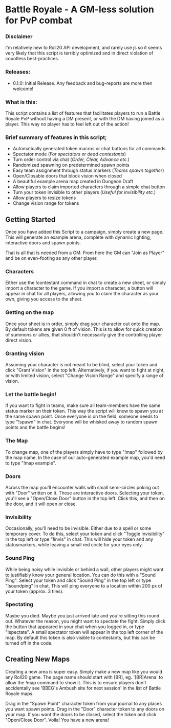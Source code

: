 # **Battle Royale - A GM-less solution for PvP combat**

### Disclaimer
I'm relatively new to Roll20 API development, and rarely use js so it seems very likely that this script is terribly optimized and in direct violation of countless best-practices.

### Releases:
* 0.1.0: Initial Release. Any feedback and bug-reports are more then welcome!

### What is this:
This script contains a list of features that facilitates players to run a Battle Royale PvP without having a DM present, or with the DM having joined as a player. This way no player has to feel left out of the action! 

### Brief summary of features in this script;
 * Automatically generated token macros or chat buttons for all commands 
 * Spectator mode (*For spectators or dead contestants*)
 * Turn order control via chat (*Order, Clear, Advance etc.*)
 * Randomized spawning on predetermined spawn points
 * Easy team assignment through status markers (*Teams spawn together*)
 * Open/Closable doors that block vision when closed
 * A beautiful example arena map created in Dungeon Draft
 * Allow players to claim imported characters through a simple chat button
 * Turn your token invisible to other players (*Useful for invisibility etc.*)
 * Allow players to resize tokens
 * Change vision range for tokens

## **Getting Started**
Once you have added this Script to a campaign, simply create a new page. This will generate an example arena, complete with dynamic lighting, interactive doors and spawn points. 

That is all that is needed from a GM. From here the GM can "Join as Player" and be on even-footing as any other player.

### Characters
Either use the !contestant command in chat to create a new sheet, or simply import a character to the game. If you import a character, a button will appear in chat for all players, allowing you to claim the character as your own, giving you access to the sheet.  

### Getting on the map
Once your sheet is in order, simply drag your character out onto the map. By default tokens are given 0 ft of vision. This is to allow for quick creation of summons or allies, that shouldn't necessarily give the controlling player direct vision. 

### Granting vision
Assuming your character is not meant to be blind, select your token and click "Grant Vision" in the top left. Alternatively, if you want to fight at night, or with limited vision, select "Change Vision Range" and specify a range of vision.

### Let the battle begin!
If you want to fight in teams, make sure all team-members have the same status marker on their token. This way the script will know to spawn you at the same spawn point. Once everyone is on the field, someone needs to type "!spawn" in chat. Everyone will be whisked away to random spawn points and the battle begins!

### The Map
To change map, one of the players simply have to type "!map" followed by the map name. In the case of our auto-generated example map, you'd need to type "!map example".

### Doors
Across the map you'll encounter walls with small semi-circles poking out with "Door" written on it. These are interactive doors. Selecting your token, you'll see a "Open/Close Door" button in the top left. Click this, and then on the door, and it will open or close. 

### Invisibility
Occasionally, you'll need to be invisible. Either due to a spell or some temporary cover. To do this, select your token and click "Toggle Invisibility" in the top left or type "!invis" in chat. This will hide your token and any statusmarkers, while leaving a small red circle for your eyes only. 

### Sound Ping
While being noisy while invisible or behind a wall, other players might want to justifiably know your general location. You can do this with a "Sound Ping". Select your token and click "Sound Ping" in the top left or type "!soundping" in chat. This will ping everyone to a location within 200 px of your token (approx. 3 tiles).

### Spectating
Maybe you died. Maybe you just arrived late and you're sitting this round out. Whatever the reason, you might want to spectate the fight. Simply click the button that appeared in your chat when you logged in, or type "!spectate". A small spectator token will appear in the top left corner of the map. By default this token is also visible to contestants, but this can be turned off in the code.

## **Creating New Maps**
Creating a new area is super easy. 
Simply make a new map like you would any Roll20 game. The page name should start with [BR], eg. '[BR]Arena' to allow the !map command to show it. This is to ensure players don't accidentally see 'BBEG's Ambush site for next session' in the list of Battle Royale maps.

Drag in the "Spawn Point" character token from your journal to any places you want spawn points. 
Drag in the "Door" character token to any doors on your map. If you want the doors to be closed, select the token and click "Open/Close Door". 
Voila! You have a new arena!
